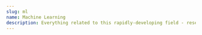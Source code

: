 ```yaml
---
slug: ml
name: Machine Learning
description: Everything related to this rapidly-developing field - research paper summaries, research, thoughts, etc.
---
```

